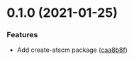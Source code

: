 <a name="0.1.0"></a>
# 0.1.0 (2021-01-25)


### Features

* Add create-atscm package ([caa8b8f](https://github.com/atSCM/atscm/commits/caa8b8f))



